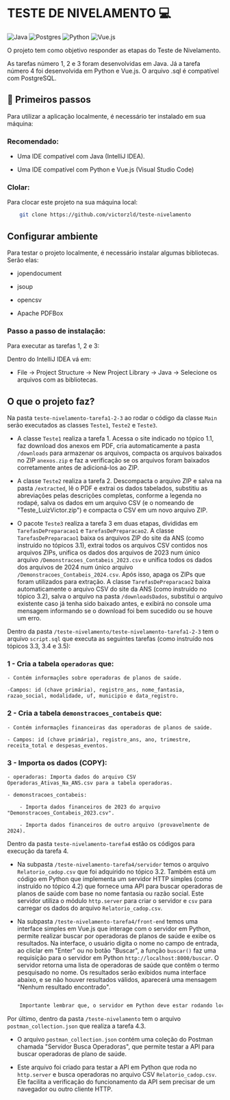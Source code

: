 # TESTE DE NIVELAMENTO 💻

![Java](https://img.shields.io/badge/java-%23ED8B00.svg?style=for-the-badge&logo=openjdk&logoColor=white)
![Postgres](https://img.shields.io/badge/postgres-%23316192.svg?style=for-the-badge&logo=postgresql&logoColor=white)
![Python](https://img.shields.io/badge/python-3670A0?style=for-the-badge&logo=python&logoColor=ffdd54)
![Vue.js](https://img.shields.io/badge/vuejs-%2335495e.svg?style=for-the-badge&logo=vuedotjs&logoColor=%234FC08D)

O projeto tem como objetivo responder as etapas do Teste de Nivelamento.

As tarefas número 1, 2 e 3 foram desenvolvidas em Java. Já a tarefa número 4 foi desenvolvida em Python e Vue.js. O arquivo .sql é compatível com PostgreSQL.

## 🚀 Primeiros passos

Para utilizar a aplicação localmente, é necessário ter instalado em sua máquina:

### Recomendado:

- Uma IDE compatível com Java (IntelliJ IDEA).

- Uma IDE compatível com Python e Vue.js (Visual Studio Code)

### Clolar:

Para clocar este projeto na sua máquina local:

```bash
    git clone https://github.com/victorzld/teste-nivelamento
```

## Configurar ambiente

Para testar o projeto localmente, é necessário instalar algumas bibliotecas. Serão elas:

- jopendocument

- jsoup

- opencsv

- Apache PDFBox

### Passo a passo de instalação:

Para executar as tarefas 1, 2 e 3:

Dentro do IntelliJ IDEA vá em:

- File -> Project Structure -> New Project Library -> Java -> Selecione os arquivos com as bibliotecas.

## O que o projeto faz?

Na pasta `teste-nivelamento-tarefa1-2-3` ao rodar o código da classe `Main` serão executados as classes `Teste1`, `Teste2` e `Teste3`.

- A classe `Teste1` realiza a tarefa 1. Acessa o site indicado no tópico 1.1, faz download dos anexos em PDF, cria automaticamente a pasta `/downloads` para armazenar os arquivos, compacta os arquivos baixados no ZIP `anexos.zip` e faz a verificação se os arquivos foram baixados corretamente antes de adicioná-los ao ZIP.

- A classe `Teste2` realiza a tarefa 2. Descompacta o arquivo ZIP e salva na pasta `/extracted`, lê o PDF e extrai os dados tabelados, substitiu as abreviações pelas descrições completas, conforme a legenda no rodapé, salva os dados em um arquivo CSV (e o nomeando de "Teste_LuizVictor.zip") e compacta o CSV em um novo arquivo ZIP.

- O pacote `Teste3` realiza a tarefa 3 em duas etapas, divididas em `TarefasDePreparacao1` e `TarefasDePreparacao2`. A classe `TarefasDePreparacao1` baixa os arquivos ZIP do site da ANS (como instruído no tópicos 3.1), extrai todos os arquivos CSV contidos nos arquivos ZIPs, unifica os dados dos arquivos de 2023 num único arquivo `/Demonstracoes_Contabeis_2023.csv` e unifica todos os dados dos arquivos de 2024 num único arquivo `/Demonstracoes_Contabeis_2024.csv`. Após isso, apaga os ZIPs que foram utilizados para extração. A classe `TarefasDePreparacao2` baixa automaticamente o arquivo CSV do site da ANS (como instruído no tópico 3.2), salva o arquivo na pasta `/downloadsDados`, substitui o arquivo existente caso já tenha sido baixado antes, e exibirá no console uma mensagem informando se o download foi bem sucedido ou se houve um erro.

Dentro da pasta `/teste-nivelamento/teste-nivelamento-tarefa1-2-3` tem o arquivo `script.sql` que executa as seguintes tarefas (como instruído nos tópicos 3.3, 3.4 e 3.5):

### 1 - Cria a tabela `operadoras` que:

    - Contém informações sobre operadoras de planos de saúde.

    -Campos: id (chave primária), registro_ans, nome_fantasia, razao_social, modalidade, uf, municipio e data_registro.

### 2 - Cria a tabela `demonstracoes_contabeis` que:

    - Contém informações financeiras das operadoras de planos de saúde.

    - Campos: id (chave primária), registro_ans, ano, trimestre, receita_total e despesas_eventos.

### 3 - Importa os dados (COPY):

    - operadoras: Importa dados do arquivo CSV Operadoras_Ativas_Na_ANS.csv para a tabela operadoras.

    - demonstracoes_contabeis:

        - Importa dados financeiros de 2023 do arquivo "Demonstracoes_Contabeis_2023.csv".

        - Importa dados financeiros de outro arquivo (provavelmente de 2024).

Dentro da pasta `teste-nivelamento-tarefa4` estão os códigos para execução da tarefa 4.

- Na subpasta `/teste-nivelamento-tarefa4/servidor` temos o arquivo `Relatorio_cadop.csv` que foi adquirido no tópico 3.2. Também está um código em Python que implementa um servidor HTTP simples (como instruído no tópico 4.2) que fornece uma API para buscar operadoras de planos de saúde com base no nome fantasia ou razão social. Este servidor utiliza o módulo `http.server` para criar o servidor e `csv` para carregar os dados do arquivo `Relatorio_cadop.csv`.

- Na subpasta `/teste-nivelamento-tarefa4/front-end` temos uma interface simples em Vue.js que interage com o servidor em Python, permite realizar buscar por operadoras de planos de saúde e exibe os resultados. Na interface, o usuário digita o nome no campo de entrada, ao cliclar em "Enter" ou no botão "Buscar", a função `buscar()` faz uma requisição para o servidor em Python `http://localhost:8000/buscar`. O servidor retorna uma lista de operadoras de saúde que contêm o termo pesquisado no nome. Os resultados serão exibidos numa interface abaixo, e se não houver resultados válidos, aparecerá uma mensagem "Nenhum resultado encontrado".

```bash

    Importante lembrar que, o servidor em Python deve estar rodando localmente para que as buscas via interface possam ser realizadas.
```

Por último, dentro da pasta `/teste-nivelamento` tem o arquivo `postman_collection.json` que realiza a tarefa 4.3.

- O arquivo `postman_collection.json` contém uma coleção do Postman chamada "Servidor Busca Operadoras", que permite testar a API para buscar operadoras de plano de saúde.

- Este arquivo foi criado para testar a API em Python que roda no `http.server` e busca operadoras no arquivo CSV `Relatorio_cadop.csv`. Ele facilita a verificação do funcionamento da API sem precisar de um navegador ou outro cliente HTTP.
